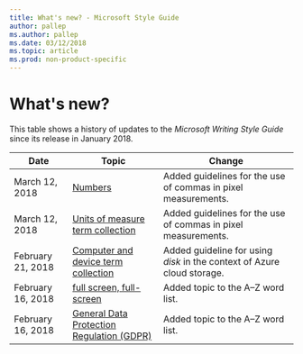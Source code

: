 ```yaml
---
title: What's new? - Microsoft Style Guide
author: pallep
ms.author: pallep
ms.date: 03/12/2018
ms.topic: article
ms.prod: non-product-specific
---
```


# What's new?

This table shows a history of updates to the *Microsoft Writing Style Guide* since its release in January 2018.

**Date**|**Topic**|**Change**
--|--|--
March 12, 2018|[Numbers](/style-guide/numbers)|Added guidelines for the use of commas in pixel measurements.
March 12, 2018|[Units of measure term collection](/style-guide/a-z-word-list-term-collections/term-collections/units-of-measure-terms)|Added guidelines for the use of commas in pixel measurements.
February 21, 2018|[Computer and device term collection](/style-guide/a-z-word-list-term-collections/term-collections/computer-device-terms)|Added guideline for using *disk* in the context of Azure cloud storage.
February 16, 2018|[full screen, full-screen](/style-guide/a-z-word-list-term-collections/f/full-screen)|Added topic to the A–Z word list.
February 16, 2018|[General Data Protection Regulation (GDPR)](/style-guide/a-z-word-list-term-collections/g/general-data-protection-regulation-gdpr)|Added topic to the A–Z word list.
